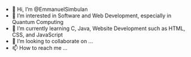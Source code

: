 - 👋 Hi, I’m @EmmanuelSimbulan
- 👀 I’m interested in Software and Web Development, especially in Quantum Computing
- 🌱 I’m currently learning C, Java, Website Development such as HTML, CSS, and JavaScript
- 💞️ I’m looking to collaborate on ...
- 📫 How to reach me ...

<!---
EmmanuelSimbulan/EmmanuelSimbulan is a ✨ special ✨ repository because its `README.md` (this file) appears on your GitHub profile.
You can click the Preview link to take a look at your changes.
--->
